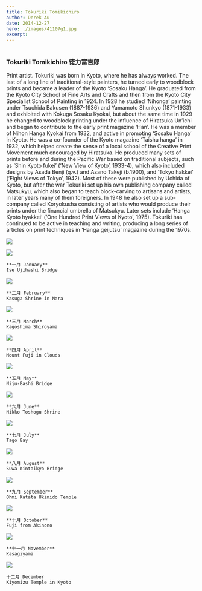 ```yaml
---
title: Tokuriki Tomikichiro
author: Derek Au
date: 2014-12-27
hero: ./images/41107g1.jpg
excerpt: 
---
```


![]()

### Tokuriki Tomikichiro 徳力富吉郎

Print artist. Tokuriki was born in Kyoto, where he has always worked. The last of a long line of traditional-style painters, he turned early to woodblock prints and became a leader of the Kyoto ‘Sosaku Hanga’. He graduated from the Kyoto City School of Fine Arts and Crafts and then from the Kyoto City Specialist School of Painting in 1924. In 1928 he studied ‘Nihonga’ painting under Tsuchida Bakusen (1887-1936) and Yamamoto Shunkyo (1871-1933) and exhibited with Kokuga Sosaku Kyokai, but about the same time in 1929 he changed to woodblock printing under the influence of Hiratsuka Un’ichi and began to contribute to the early print magazine ‘Han’. He was a member of Nihon Hanga Kyokai from 1932, and active in promoting ‘Sosaku Hanga’ in Kyoto. He was a co-founder of the Kyoto magazine ‘Taishu hanga’ in 1932, which helped create the sense of a local school of the Creative Print Movement much encouraged by Hiratsuka. He produced many sets of prints before and during the Pacific War based on traditional subjects, such as ‘Shin Kyoto fukei’ (‘New View of Kyoto’, 1933-4), which also included designs by Asada Benji (q.v.) and Asano Takeji (b.1900), and ‘Tokyo hakkei’ (‘Eight Views of Tokyo’, 1942). Most of these were published by Uchida of Kyoto, but after the war Tokuriki set up his own publishing company called Matsukyu, which also began to teach block-carving to artisans and artists, in later years many of them foreigners. In 1948 he also set up a sub-company called Koryokusha consisting of artists who would produce their prints under the financial umbrella of Matsukyu. Later sets include ‘Hanga Kyoto hyakkei’ (‘One Hundred Print Views of Kyoto’, 1975). Tokuriki has continued to be active in teaching and writing, producing a long series of articles on print techniques in ‘Hanga geijutsu’ magazine during the 1970s.

![](./images/max_scan_630.jpg)
    
![](./images/max_scan_628_629.jpg)
    
      
      
    **一月 January**  
    Ise Ujihashi Bridge
    
![](./images/max_scan_604_605.jpg)
    
    **二月 February**  
    Kasuga Shrine in Nara
    
![](./images/max_scan_618_619.jpg)
    
    **三月 March**  
    Kagoshima Shiroyama
    
![](./images/max_scan_608_609.jpg)
    
    **四月 April**  
    Mount Fuji in Clouds
    
![](./images/max_scan_620_621.jpg)
    
      
      
    **五月 May**  
    Niju-Bashi Bridge
    
![](./images/max_scan_624_625.jpg)
    
    **六月 June**  
    Nikko Toshogu Shrine
    
![](./images/max_scan_622_623.jpg)
    
    **七月 July**  
    Tago Bay
    
![](./images/max_scan_616_617.jpg)
    
    **八月 August**  
    Suwa Kintaikyo Bridge
    
![](./images/max_scan_626_627.jpg)
    
    **九月 September**  
    Ohmi Katata Ukimido Temple
    
![](./images/max_scan_610_611.jpg)
    
    **十月 October**  
    Fuji from Akinono
    
![](./images/max_scan_606_607.jpg)
    
    **十一月 November**  
    Kasagiyama
    
![](./images/max_scan_614_615.jpg)
    
    十二月 December  
    Kiyomizu Temple in Kyoto
